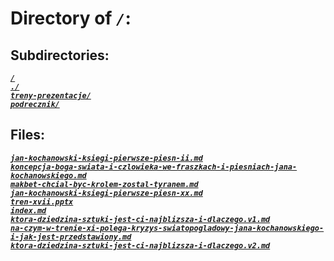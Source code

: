 # Directory of *`/`*:
## Subdirectories:
[***`/`***](/)\
[***`./`***](./)\
[***`treny-prezentacje/`***](treny-prezentacje/)\
[***`podrecznik/`***](podrecznik/)
## Files:
[***`jan-kochanowski-ksiegi-pierwsze-piesn-ii.md`***](jan-kochanowski-ksiegi-pierwsze-piesn-ii.md)\
[***`koncepcja-boga-swiata-i-czlowieka-we-fraszkach-i-piesniach-jana-kochanowskiego.md`***](koncepcja-boga-swiata-i-czlowieka-we-fraszkach-i-piesniach-jana-kochanowskiego.md)\
[***`makbet-chcial-byc-krolem-zostal-tyranem.md`***](makbet-chcial-byc-krolem-zostal-tyranem.md)\
[***`jan-kochanowski-ksiegi-pierwsze-piesn-xx.md`***](jan-kochanowski-ksiegi-pierwsze-piesn-xx.md)\
[***`tren-xvii.pptx`***](tren-xvii.pptx)\
[***`index.md`***](index.md)\
[***`ktora-dziedzina-sztuki-jest-ci-najblizsza-i-dlaczego.v1.md`***](ktora-dziedzina-sztuki-jest-ci-najblizsza-i-dlaczego.v1.md)\
[***`na-czym-w-trenie-xi-polega-kryzys-swiatopogladowy-jana-kochanowskiego-i-jak-jest-przedstawiony.md`***](na-czym-w-trenie-xi-polega-kryzys-swiatopogladowy-jana-kochanowskiego-i-jak-jest-przedstawiony.md)\
[***`ktora-dziedzina-sztuki-jest-ci-najblizsza-i-dlaczego.v2.md`***](ktora-dziedzina-sztuki-jest-ci-najblizsza-i-dlaczego.v2.md)
